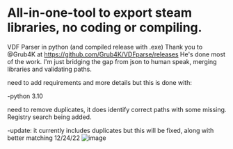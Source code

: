 # All-in-one-tool to export steam libraries, no coding or compiling. 
VDF Parser in python (and compiled release with .exe) 
Thank you to @Grub4K at https://github.com/Grub4K/VDFparse/releases
He's done most of the work. I'm just bridging the gap from json to human speak, merging libraries and validating paths. 

need to add requirements and more details but this is done with: 

-python 3.10 

need to remove duplicates, it does identify correct paths with some missing. Registry search being added.

-update: it currently includes duplicates but this will be fixed, along with better matching 12/24/22
 ![image](https://user-images.githubusercontent.com/98753696/210748958-695baac4-8bbe-4c0e-950d-3b9c1d762787.png)

